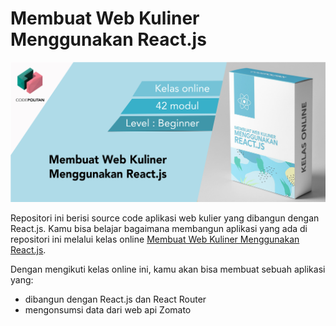 # Membuat Web Kuliner Menggunakan React.js

![](./cover.jpg)

Repositori ini berisi source code aplikasi web kulier yang dibangun dengan React.js. Kamu bisa belajar bagaimana membangun aplikasi yang ada di repositori ini melalui kelas online [Membuat Web Kuliner Menggunakan React.js](https://www.codepolitan.com/learn/membuat-web-kuliner-menggunakan-reactjs).

Dengan mengikuti kelas online ini, kamu akan bisa membuat sebuah aplikasi yang:

- dibangun dengan React.js dan React Router
- mengonsumsi data dari web api Zomato
